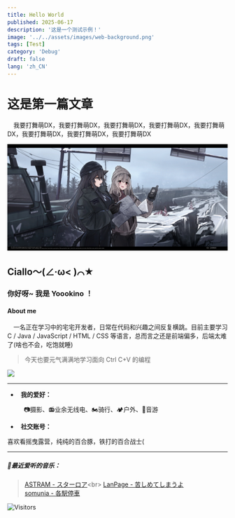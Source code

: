 ```yaml
---
title: Hello World
published: 2025-06-17
description: '这是一个测试示例！'
image: '../../assets/images/web-background.png'
tags: [Test]
category: 'Debug'
draft: false 
lang: 'zh_CN'
---
```


# 这是第一篇文章
  &ensp;&ensp;我要打舞萌DX，我要打舞萌DX，我要打舞萌DX，我要打舞萌DX，我要打舞萌DX，我要打舞萌DX，我要打舞萌DX，我要打舞萌DX


![图片alt](../../assets/images/archives-0.jpg)
## Ciallo～(∠·ω< )⌒★

### 你好呀~ 我是 Yoookino ！

#### About me

&ensp;&ensp;一名正在学习中的宅宅开发者，日常在代码和兴趣之间反复横跳。目前主要学习 C / Java / JavaScript / HTML / CSS 等语言，总而言之还是前端偏多，后端太难了(啥也不会，吃饱就睡)  

>今天也要元气满满地学习面向 Ctrl C+V 的编程

<img align=left src="/images/fengjianbaihua.png" style="width:280px;" /> 
<br>

---

- &ensp;**我的爱好：**

  &ensp;&ensp;📷摄影、📻业余无线电、🏍️骑行、🏕️户外、🎹音游

- &ensp;**社交账号：**

喜欢看摇曳露营，纯纯的百合豚，铁打的百合战士(

---

##### 🎵最近爱听的音乐：

>[ASTRAM - スターロア](https://youtu.be/6fPm_DNDvHI?si=rwBM-EGbacJw53u_)<br>
>[LanPage - 苦しめてしまうよ](https://youtu.be/h-bW2j04PZA?si=We-OO56L2-stObbW)<br>
>[somunia - 各駅停車](https://youtu.be/YiMAilLFZSc?si=eali6LwGoTaZ9nje)<br>



![Visitors](https://count.getloli.com/get/@:Yoookino)